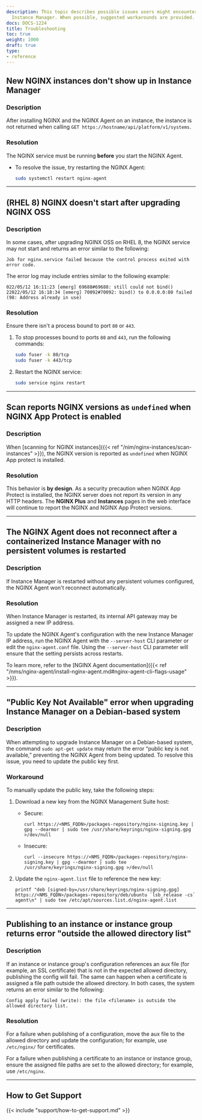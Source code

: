 ```yaml
---
description: This topic describes possible issues users might encounter when using
  Instance Manager. When possible, suggested workarounds are provided.
docs: DOCS-1224
title: Troubleshooting
toc: true
weight: 1000
draft: true
type:
- reference
---
```


## New NGINX instances don't show up in Instance Manager

### Description

After installing NGINX and the NGINX Agent on an instance, the instance is not returned when calling `GET https://hostname/api/platform/v1/systems`.

### Resolution

The NGINX service must be running **before** you start the NGINX Agent.

- To resolve the issue, try restarting the NGINX Agent:

  ``` bash
  sudo systemctl restart nginx-agent
  ```

---

## (RHEL 8) NGINX doesn't start after upgrading NGINX OSS

### Description

In some cases, after upgrading NGINX OSS on RHEL 8, the NGINX service may not start and returns an error similar to the following:

``` text
Job for nginx.service failed because the control process exited with error code.
```

The error log may include entries similar to the following example:

``` text
022/05/12 16:11:23 [emerg] 69688#69688: still could not bind()
22022/05/12 16:18:34 [emerg] 70092#70092: bind() to 0.0.0.0:80 failed (98: Address already in use)
```

### Resolution

Ensure there isn't a process bound to port `80` or `443`.

1. To stop processes bound to ports `80` and `443`, run the following commands:

    ```bash
    sudo fuser -k 80/tcp
    sudo fuser -k 443/tcp
    ```

2. Restart the NGINX service:

    ```bash
    sudo service nginx restart
    ```

---

## Scan reports NGINX versions as `undefined` when NGINX App Protect is enabled

### Description

When [scanning for NGINX instances]({{< ref "/nim/nginx-instances/scan-instances" >}}), the NGINX version is reported as `undefined` when NGINX App protect is installed.

### Resolution

This behavior is **by design**. As a security precaution when NGINX App Protect is installed, the NGINX server does not report its version in any HTTP headers. The **NGINX Plus** and **Instances** pages in the web interface will continue to report the NGINX and NGINX App Protect versions.

---

## The NGINX Agent does not reconnect after a containerized Instance Manager with no persistent volumes is restarted

### Description

If Instance Manager is restarted without any persistent volumes configured, the NGINX Agent won't reconnect automatically.

### Resolution

When Instance Manager is restarted, its internal API gateway may be assigned a new IP address.

To update the NGINX Agent's configuration with the new Instance Manager IP address, run the NGINX Agent with the `--server-host` CLI parameter or edit the `nginx-agent.conf` file. Using the `--server-host` CLI parameter will ensure that the setting persists across restarts.

To learn more, refer to the [NGINX Agent documentation]({{< ref "/nms/nginx-agent/install-nginx-agent.md#nginx-agent-cli-flags-usage" >}}).

---

## "Public Key Not Available" error when upgrading Instance Manager on a Debian-based system

### Description

When attempting to upgrade Instance Manager on a Debian-based system, the command `sudo apt-get update` may return the error “public key is not available,” preventing the NGINX Agent from being updated. To resolve this issue, you need to update the public key first.

### Workaround

To manually update the public key, take the following steps:

1. Download a new key from the NGINX Management Suite host:

   - Secure:

       ```shell
       curl https://<NMS_FQDN>/packages-repository/nginx-signing.key | gpg --dearmor | sudo tee /usr/share/keyrings/nginx-signing.gpg >/dev/null
       ```

   - Insecure:

       ```shell
       curl --insecure https://<NMS_FQDN>/packages-repository/nginx-signing.key | gpg --dearmor | sudo tee /usr/share/keyrings/nginx-signing.gpg >/dev/null
       ```

2. Update the `nginx-agent.list` file to reference the new key:

    ```shell
    printf "deb [signed-by=/usr/share/keyrings/nginx-signing.gpg] https://<NMS_FQDN>/packages-repository/deb/ubuntu `lsb_release -cs` agent\n" | sudo tee /etc/apt/sources.list.d/nginx-agent.list
    ```

---

## Publishing to an instance or instance group returns error "outside the allowed directory list"

### Description

If an instance or instance group's configuration references an aux file (for example, an SSL certificate) that is not in the expected allowed directory, publishing the config will fail. The same can happen when a certificate is assigned a file path outside the allowed directory. In both cases, the system returns an error similar to the following:

```text
Config apply failed (write): the file <filename> is outside the allowed directory list.
```

### Resolution

For a failure when publishing of a configuration, move the aux file to the allowed directory and update the configuration; for example, use `/etc/nginx/` for certificates.

For a failure when publishing a certificate to an instance or instance group, ensure the assigned file paths are set to the allowed directory; for example, use `/etc/nginx`.

---

## How to Get Support

{{< include "support/how-to-get-support.md" >}}

